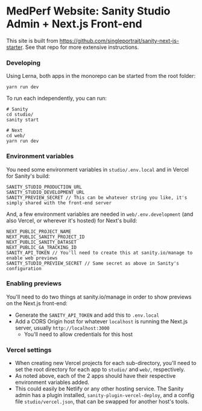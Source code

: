 # MedPerf Website: Sanity Studio Admin + Next.js Front-end

This site is built from https://github.com/singleportrait/sanity-next-js-starter. See that repo for more extensive instructions.
### Developing

Using Lerna, both apps in the monorepo can be started from the root folder:

```
yarn run dev
```

To run each independently, you can run:

```
# Sanity
cd studio/
sanity start

# Next
cd web/
yarn run dev
```

### Environment variables

You need some environment variables in `studio/.env.local` and in Vercel for Sanity's build:

```
SANITY_STUDIO_PRODUCTION_URL
SANITY_STUDIO_DEVELOPMENT_URL
SANITY_PREVIEW_SECRET // This can be whatever string you like, it's simply shared with the front-end server
```

And, a few environment variables are needed in `web/.env.development` (and also Vercel, or wherever it's hosted) for Next's build:

```
NEXT_PUBLIC_PROJECT_NAME
NEXT_PUBLIC_SANITY_PROJECT_ID
NEXT_PUBLIC_SANITY_DATASET
NEXT_PUBLIC_GA_TRACKING_ID
SANITY_API_TOKEN // You'll need to create this at sanity.io/manage to enable web previews
SANITY_STUDIO_PREVIEW_SECRET // Same secret as above in Sanity's configuration
```

### Enabling previews

You'll need to do two things at sanity.io/manage in order to show previews on the Next.js front-end:
- Generate the `SANITY_API_TOKEN` and add this to `.env.local`
- Add a CORS Origin host for whatever `localhost` is running the Next.js server, usually `http://localhost:3000`
  - You'll need to allow credentials for this host


### Vercel settings

- When creating new Vercel projects for each sub-directory, you'll need to set the root directory for each app to `studio/` and `web/`, respectively.
- As noted above, each of the 2 apps should have their respective environment variables added.
- This could easily be Netlify or any other hosting service. The Sanity admin has a plugin installed, `sanity-plugin-vercel-deploy`, and a config file `studio/vercel.json`, that can be swapped for another host's tools.